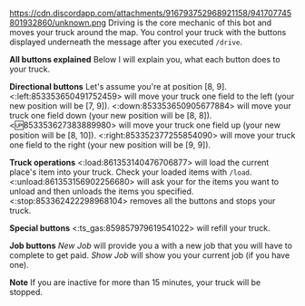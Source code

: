 https://cdn.discordapp.com/attachments/916793752968921158/941707745801932860/unknown.png
Driving is the core mechanic of this bot and moves your truck around the map.
You control your truck with the buttons displayed underneath the message after you executed `/drive`.

**__All buttons explained__**
Below I will explain you, what each button does to your truck.

**Directional buttons**
Let's assume you're at position [8, 9].
<:left:853353650491752459> will move your truck one field to the left (your new position will be [7, 9]).
<:down:853353650905677884> will move your truck one field down (your new position will be [8, 8]).
<:up:853353627383889980> will move your truck one field up (your new position will be [8, 10]).
<:right:853352377255854090> will move your truck one field to the right (your new position will be [9, 9]).

**Truck operations**
<:load:861353140476706877> will load the current place's item into your truck. Check your loaded items with `/load`.
<:unload:861353156902256680> will ask your for the items you want to unload and then unloads the items you specified.
<:stop:853362422298968104> removes all the buttons and stops your truck.

**Special buttons**
<:ts_gas:859857979619541022> will refill your truck.

**Job buttons**
_New Job_ will provide you a with a new job that you will have to complete to get paid.
_Show Job_ will show you your current job (if you have one).

**Note**
If you are inactive for more than 15 minutes, your truck will be stopped.
